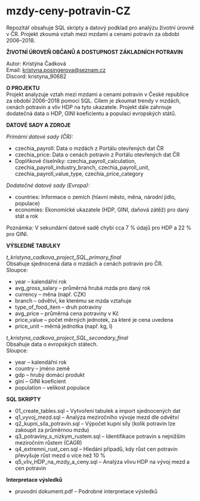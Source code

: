 # mzdy-ceny-potravin-CZ
Repozitář obsahuje SQL skripty a datový podklad pro analýzu životní úrovně v ČR. Projekt zkoumá vztah mezi mzdami a cenami potravin za období 2006–2018.


**ŽIVOTNÍ ÚROVEŇ OBČANŮ A DOSTUPNOST ZÁKLADNÍCH POTRAVIN**

Autor: Kristýna Čadková  
Email: [kristyna.posingerova@seznam.cz](mailto:kristyna.posingerova@seznam.cz)  
Discord: kristyna_90682

**O PROJEKTU**  
Projekt analyzuje vztah mezi mzdami a cenami potravin v České republice za období 2006–2018 pomocí SQL. Cílem je zkoumat trendy v mzdách, cenách potravin a vliv HDP na tyto ukazatele. Projekt dále zahrnuje dodatečná data o HDP, GINI koeficientu a populaci evropských států.

**DATOVÉ SADY A ZDROJE**

_Primární datové sady (ČR):_

- czechia_payroll: Data o mzdách z Portálu otevřených dat ČR
- czechia_price: Data o cenách potravin z Portálu otevřených dat ČR
- Doplňkové číselníky: czechia_payroll_calculation, czechia_payroll_industry_branch, czechia_payroll_unit, czechia_payroll_value_type, czechia_price_category

_Dodatečné datové sady (Evropa):_

- countries: Informace o zemích (hlavní město, měna, národní jídlo, populace)
- economies: Ekonomické ukazatele (HDP, GINI, daňová zátěž) pro daný stát a rok

Poznámka: V sekundární datové sadě chybí cca 7 % údajů pro HDP a 22 % pro GINI.

**VÝSLEDNÉ TABULKY**

_t_kristyna_cadkova_project_SQL_primary_final_  
Obsahuje sjednocená data o mzdách a cenách potravin pro ČR.  
Sloupce:

- year – kalendářní rok
- avg_gross_salary – průměrná hrubá mzda pro daný rok
- currency – měna (např. CZK)
- branch – odvětví, ke kterému se mzda vztahuje
- type_of_food_item – druh potraviny
- avg_price – průměrná cena potraviny v Kč
- price_value – počet měrných jednotek, za které je cena uvedena
- price_unit – měrná jednotka (např. kg, l)

_t_kristyna_cadkova_project_SQL_secondary_final_  
Obsahuje data o evropských státech.  
Sloupce:

- year – kalendářní rok
- country – jméno země
- gdp – hrubý domácí produkt
- gini – GINI koeficient
- population – velikost populace

**SQL SKRIPTY**

- 01_create_tables.sql – Vytvoření tabulek a import sjednocených dat
- q1_vyvoj_mezd.sql – Analýza meziročního vývoje mezd dle odvětví
- q2_kupni_sila_potravin.sql – Výpočet kupní síly (kolik potravin lze zakoupit za průměrnou mzdu)
- q3_potraviny_s_nizkym_rustem.sql – Identifikace potravin s nejnižším meziročním růstem (CAGR)
- q4_extremni_rust_cen.sql – Hledání případů, kdy růst cen potravin převyšuje růst mezd o více než 10 %
- q5_vliv_HDP_na_mzdy_a_ceny.sql – Analýza vlivu HDP na vývoj mezd a cen potravin

**Interpretace výsledků**

- pruvodni dokument.pdf – Podrobné interpretace výsledků
